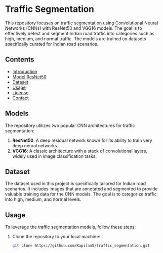 # Traffic Segmentation

This repository focuses on traffic segmentation using Convolutional Neural Networks (CNNs) with ResNet50 and VGG16 models. The goal is to effectively detect and segment Indian road traffic into categories such as high, medium, and normal traffic. The models are trained on datasets specifically curated for Indian road scenarios.

## Contents

- [Introduction](#traffic-segmentation)
- [Model ResNet50](#ResNet50)
- [Dataset](#https://github.com/krishnakanth22/median-opening-detection)
- [Usage](#usage)
- [License](#license)
- [Contact](skapilan444@gmail.com)

## Models

The repository utilizes two popular CNN architectures for traffic segmentation:

1. **ResNet50**: A deep residual network known for its ability to train very deep neural networks.
2. **VGG16**: A classic architecture with a stack of convolutional layers, widely used in image classification tasks.

## Dataset

The dataset used in this project is specifically tailored for Indian road scenarios. It includes images that are annotated and segmented to provide valuable training data for the CNN models. The goal is to categorize traffic into high, medium, and normal levels.

## Usage

To leverage the traffic segmentation models, follow these steps:

1. Clone the repository to your local machine:

   ```bash
   git clone https://github.com/KapilanS/traffic_segmentation.git
